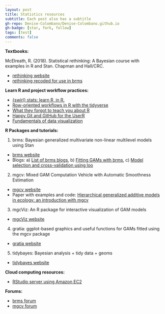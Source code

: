 ```yaml
---
layout: post
title: Statistics resources
subtitle: Each post also has a subtitle
gh-repo: Denise-Colombano/Denise-Colombano.github.io
gh-badge: [star, fork, follow]
tags: [test]
comments: false
---
```


**Textbooks:**

McElreath, R. (2018). Statistical rethinking: A Bayesian course with examples in R and Stan. Chapman and Hall/CRC. 
- [rethinking website](https://xcelab.net/rm/statistical-rethinking/)
- [rethinking recoded for use in brms](https://bookdown.org/connect/#/apps/1850/access)

**Learn R and project workflow practices:**

- [{swirl} stats: learn R, in R.](https://swirlstats.com/)
- [Row-oriented workflows in R with the tidyverse](https://github.com/jennybc/row-oriented-workflows#readme)
- [What they forgot to teach you about R](https://whattheyforgot.org/)
- [Happy Git and GitHub for the UserR](https://happygitwithr.com/) 
- [Fundamentals of data visualization](https://serialmentor.com/dataviz/)

**R Packages and tutorials:**

1) brms: Bayesian generalized multivariate non-linear multilevel models using Stan 
- [brms website](https://github.com/paul-buerkner/brms)
- Blogs: a) [List of brms blogs](https://paul-buerkner.github.io/blog/brms-blogposts/),
        b) [Fitting GAMs with brms](https://www.fromthebottomoftheheap.net/2018/04/21/fitting-gams-with-brms/),
        c) [Model selection and cross-validation using loo](https://avehtari.github.io/modelselection/rats_kcv.html)

2) mgcv: Mixed GAM Computation Vehicle with Automatic Smoothness Estimation 
- [mgcv website](https://noamross.github.io/mgcv-esa-workshop/)
- Paper with examples and code: [Hierarchical generalized additive models in ecology: an introduction with mgcv](https://peerj.com/articles/6876/?utm_source=TrendMD&utm_campaign=PeerJ_TrendMD_0&utm_medium=TrendMD#supplemental-information)

3) mgcViz: An R package for interactive visualization of GAM models
- [mgcViz website](https://github.com/mfasiolo/mgcViz)

4) gratia: ggplot-based graphics and useful functions for GAMs fitted using the mgcv package 
- [gratia website](https://github.com/gavinsimpson/gratia)

5) tidybayes: Bayesian analysis + tidy data + geoms 
- [tidybayes website](https://github.com/mjskay/tidybayes)

**Cloud computing resources:**

- [RStudio server using Amazon EC2](http://www.louisaslett.com/RStudio_AMI/)

**Forums:**

- [brms forum](https://discourse.mc-stan.org/c/interfaces/brms)
- [mgcv forum](https://stats.stackexchange.com/questions/tagged/mgcv)


